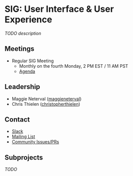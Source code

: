 # SIG: User Interface & User Experience

_TODO description_

## Meetings

* Regular SIG Meeting
  * Monthly on the fourth Monday, 2 PM EST / 11 AM PST
  * [Agenda](https://docs.google.com/document/d/1E7b-2CXvdh23fyKu2BjJzKg2KK4245hWqy7mDz7IkBQ/edit)

## Leadership

* Maggie Neterval ([maggieneterval](https://github.com/maggieneterval))
* Chris Thielen ([christopherthielen](https://github.com/christopherthielen))

## Contact

* [Slack](http://spinnakerteam.slack.com/messages/sig-ui)
* [Mailing List](https://groups.google.com/a/spinnaker.io/forum/#!forum/sig-ui)
* [Community Issues/PRs](https://github.com/spinnaker/spinnaker/labels/sig%2Fui-ux)

## Subprojects

_TODO_
